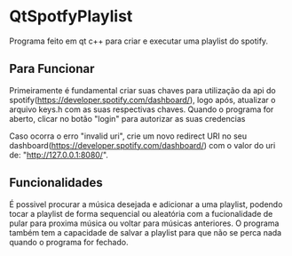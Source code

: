 # QtSpotfyPlaylist
Programa feito em qt c++ para criar e executar uma playlist do spotify.

## Para Funcionar
Primeiramente é fundamental criar suas chaves para utilização da api do spotify(https://developer.spotify.com/dashboard/), logo após, atualizar o arquivo keys.h com as suas respectivas chaves. Quando o programa for aberto, clicar no botão "login" para autorizar as suas credencias

Caso ocorra o erro "invalid uri", crie um novo redirect URI no seu dashboard(https://developer.spotify.com/dashboard/) com o valor do uri de: "http://127.0.0.1:8080/".

## Funcionalidades
É possivel procurar a música desejada e adicionar a uma playlist, podendo tocar a playlist de forma sequencial ou aleatória com a fucionalidade de pular para proxima música ou voltar para músicas anteriores. O programa também tem a capacidade de salvar a playlist para que não se perca nada quando o programa for fechado.
